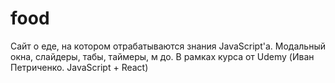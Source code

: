 # food
Сайт о еде, на котором отрабатываются знания JavaScript'а. Модальный окна, слайдеры, табы, таймеры, м до.
В рамках курса от Udemy (Иван Петриченко. JavaScript + React)
